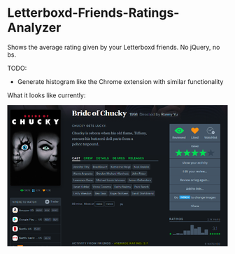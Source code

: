 # Letterboxd-Friends-Ratings-Analyzer
Shows the average rating given by your Letterboxd friends. No jQuery, no bs.

TODO:
- Generate histogram like the Chrome extension with similar functionality

What it looks like currently:

![Screenshot](https://github.com/liam-h/Letterboxd-Friends-Ratings-Analyzer/blob/main/script.png?raw=true)
